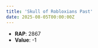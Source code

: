 ```yaml
---
title: 'Skull of Robloxians Past'
date: 2025-08-05T00:00:00Z
---
```

- **RAP**: 2867
- **Value**: -1
